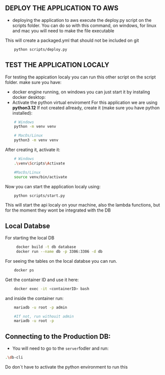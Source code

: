 ## DEPLOY THE APPLICATION TO AWS

- deploying the application to aws execute the deploy.py script on the scripts folder. You can do so with this command, on windows, for linux and mac you will need to make the file executable

This will create a packaged.yml that should not be included on git

```bash
    python scripts/deploy.py
```

## TEST THE APPLICATION LOCALY

For testing the appication localy you can run this other script on the script folder. make sure you have:

- docker engine running, on windows you can just start it by instaling docker desktop:
- Activate the python virtual enviroment
  For this application we are using **python3.12**
  If not created allready, create it (make sure you have python installed):

```bash
    # Windows
    python -m venv venv

    # MacOs/Linux
    python3 -m venv venv
```

After creating it, activate it:

```bash
    # Windows
    .\venv\Scripts\Activate

    #MacOs/Linux
    source venv/bin/activate
```

Now you can start the application localy using:

```bash
    python scripts/start.py
```

This will start the api localy on your machine, also the lambda functions, but for the moment they wont be integrated with the DB

## Local Databse

For starting the local DB

```bash
     docker build -t db database
     docker run --name db -p 3306:3306 -d db
```

For seeing the tables on the local databse you can run.

```bash
    docker ps
```

Get the container ID and use it here:

```bash
    docker exec -it <containerID> bash
```

and inside the container run:

```bash
    mariadb -u root -p admin

    #If not, run withouit admin
    mariadb -u root -p
```

## Connecting to the Production DB:
- You will need to go to the `server`fodler and run:

```bash
.\db-cli
```

Do don`t have to activate the python environment to run this